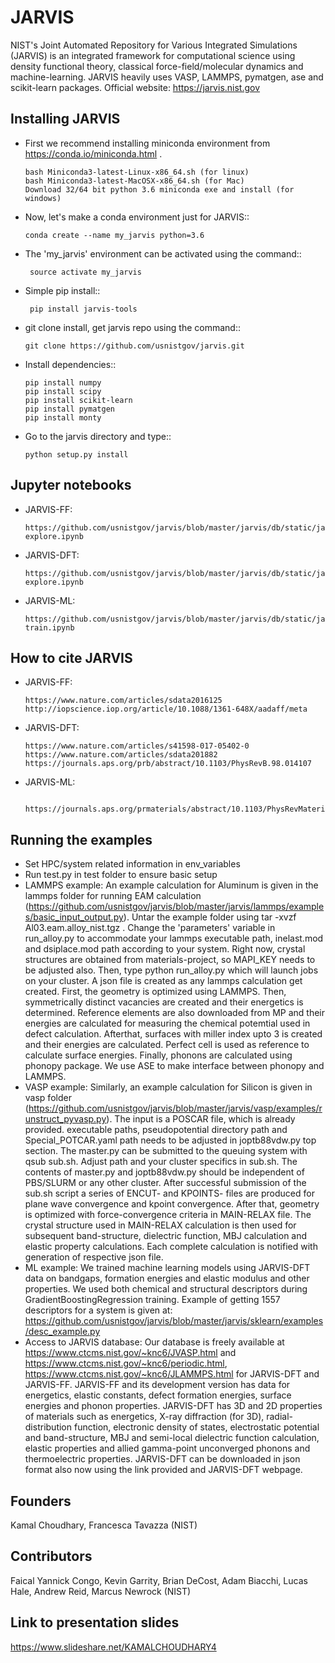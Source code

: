 JARVIS 
=====

NIST's Joint Automated Repository for Various Integrated Simulations (JARVIS) is an integrated framework for computational science using density functional theory,
classical force-field/molecular dynamics and machine-learning. JARVIS heavily uses VASP, LAMMPS, 
pymatgen, ase and scikit-learn packages. Official website: https://jarvis.nist.gov



Installing JARVIS
-----------------
- First we recommend installing miniconda environment from https://conda.io/miniconda.html .
  
      bash Miniconda3-latest-Linux-x86_64.sh (for linux)
      bash Miniconda3-latest-MacOSX-x86_64.sh (for Mac)
      Download 32/64 bit python 3.6 miniconda exe and install (for windows)
- Now, let's make a conda environment just for JARVIS::

      conda create --name my_jarvis python=3.6
- The 'my_jarvis' environment can be activated using the command::

       source activate my_jarvis

- Simple pip install::

       pip install jarvis-tools
       
- git clone install, get jarvis repo using the command::

      git clone https://github.com/usnistgov/jarvis.git 
- Install dependencies::

      pip install numpy  
      pip install scipy 
      pip install scikit-learn
      pip install pymatgen
      pip install monty
- Go to the jarvis directory and type::

      python setup.py install      
      


Jupyter notebooks
-----------------
- JARVIS-FF:

      https://github.com/usnistgov/jarvis/blob/master/jarvis/db/static/jarvis_ff-explore.ipynb

- JARVIS-DFT:

      https://github.com/usnistgov/jarvis/blob/master/jarvis/db/static/jarvis_dft-explore.ipynb
 
- JARVIS-ML:

      https://github.com/usnistgov/jarvis/blob/master/jarvis/db/static/jarvis_ml-train.ipynb 

 
How to cite JARVIS 
-----------------
- JARVIS-FF:
    
      https://www.nature.com/articles/sdata2016125 
      http://iopscience.iop.org/article/10.1088/1361-648X/aadaff/meta 
- JARVIS-DFT:

      https://www.nature.com/articles/s41598-017-05402-0
      https://www.nature.com/articles/sdata201882
      https://journals.aps.org/prb/abstract/10.1103/PhysRevB.98.014107 
 - JARVIS-ML:
        
        https://journals.aps.org/prmaterials/abstract/10.1103/PhysRevMaterials.2.083801

Running the examples
-----------------
- Set HPC/system related information in env_variables
- Run test.py in test folder to ensure basic setup
- LAMMPS example: An example calculation for Aluminum is given in the lammps folder for running EAM calculation (https://github.com/usnistgov/jarvis/blob/master/jarvis/lammps/examples/basic_input_output.py). Untar the example folder using tar -xvzf Al03.eam.alloy_nist.tgz . Change the 'parameters' variable in run_alloy.py to accommodate your lammps executable path, inelast.mod and dsiplace.mod path according to your system. Right now, crystal structures are obtained from materials-project, so MAPI_KEY needs to be adjusted also. Then, type python run_alloy.py which will launch jobs on your cluster. A json file is created as any lammps calculation get created. First, the geometry is optimized using LAMMPS. Then, symmetrically distinct vacancies are created and their energetics is determined. Reference elements are also downloaded from MP and their energies are calculated for measuring the chemical potemtial used in defect calculation. Afterthat, surfaces with miller index upto 3 is created and their energies are calculated. Perfect cell is used as reference to calculate surface energies. Finally, phonons are calculated using phonopy package. We use ASE to make interface between phonopy and LAMMPS. 
- VASP example: Similarly, an example calculation for Silicon is given in vasp folder (https://github.com/usnistgov/jarvis/blob/master/jarvis/vasp/examples/runstruct_pyvasp.py). The input is a POSCAR file, which is already provided. executable paths, pseudopotential directory path and Special_POTCAR.yaml path needs to be adjusted in joptb88vdw.py top section. The master.py can be submitted to the queuing system with qsub sub.sh. Adjust path and your cluster specifics in sub.sh. The contents of master.py and joptb88vdw.py should be independent of PBS/SLURM or any other cluster. After successful submission of the sub.sh script a series of ENCUT- and KPOINTS- files are produced for plane wave convergence and kpoint convergence. After that, geometry is optimized with force-convergence criteria in MAIN-RELAX file. The crystal structure used in MAIN-RELAX calculation is then used for subsequent band-structure, dielectric function, MBJ calculation and elastic property calculations. Each complete calculation is notified with generation of respective json file. 
- ML example: We trained machine learning models using JARVIS-DFT data on bandgaps, formation energies and elastic modulus and other properties. We used both chemical and structural descriptors during GradientBoostingRegression training. Example of getting 1557 descriptors for a system is given at: https://github.com/usnistgov/jarvis/blob/master/jarvis/sklearn/examples/desc_example.py
- Access to JARVIS database: Our database is freely available at https://www.ctcms.nist.gov/~knc6/JVASP.html and https://www.ctcms.nist.gov/~knc6/periodic.html, https://www.ctcms.nist.gov/~knc6/JLAMMPS.html for JARVIS-DFT and JARVIS-FF. JARVIS-FF and its development version has data for energetics, elastic constants, defect formation energies, surface energies and phonon properties. JARVIS-DFT has 3D and 2D properties of materials such as energetics, X-ray diffraction (for 3D), radial-distribution function, electronic density of states, electrostatic potential and band-structure, MBJ and semi-local dielectric function calculation, elastic properties and allied gamma-point unconverged phonons and thermoelectric properties. JARVIS-DFT can be downloaded in json format also now using the link provided and JARVIS-DFT webpage.

Founders
-----------------
Kamal Choudhary, Francesca Tavazza (NIST)

Contributors
-----------------
Faical Yannick Congo, Kevin Garrity, Brian DeCost, Adam Biacchi, 
Lucas Hale, Andrew Reid, Marcus Newrock (NIST)

Link to presentation slides
-----------------
https://www.slideshare.net/KAMALCHOUDHARY4



